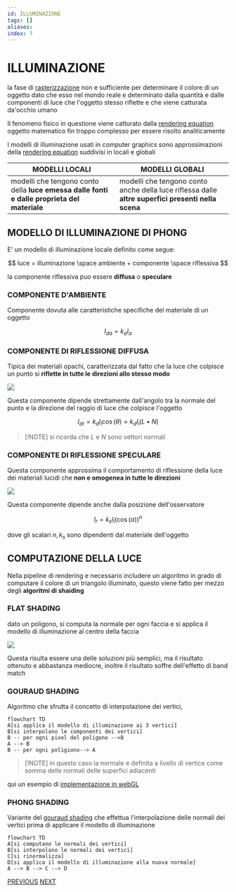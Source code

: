 ```yaml
---
id: ILLUMINAZIONE
tags: []
aliases: 
index: 7
---
```


# ILLUMINAZIONE

la fase di [rasterizzazione](ALGORITMI_RASTERIZZAZIONE.md) non e sufficiente per determinare il colore di un oggetto dato che esso nel mondo reale e determinato dalla quantità e dalle componenti di luce che l'oggetto stesso riflette e che viene catturata da'occhio umano

Il fenomeno fisico in questione viene catturato dalla [rendering equation](https://en.wikipedia.org/wiki/Rendering_equation) oggetto matematico fin troppo complesso per essere risolto analiticamente

I modelli di illuminazione usati in computer graphics sono approssimazioni della [rendering equation](https://en.wikipedia.org/wiki/Rendering_equation) suddivisi in locali e globali


| MODELLI LOCALI                                                                              | MODELLI GLOBALI                                                                                    |
| ------------------------------------------------------------------------------------------- | -------------------------------------------------------------------------------------------------- |
| modelli che tengono conto della **luce emessa dalle fonti e dalle proprieta del materiale** | modelli che tengono conto anche della luce riflessa dalle **altre superfici presenti nella scena** |

## MODELLO DI ILLUMINAZIONE DI PHONG

E' un modello di illuminazione locale definito come segue:

$$
luce = illuminazione \space ambiente + componente \space riflessiva
$$

la componente riflessiva puo essere **diffusa** o **speculare**

### COMPONENTE D'AMBIENTE

Componente dovuta alle caratteristiche specifiche del materiale di un oggetto

$$
I_{da} = k_aI_a
$$

### COMPONENTE DI RIFLESSIONE DIFFUSA

Tipica dei materiali opachi, caratterizzata dal fatto che la luce che colpisce un punto si **riflette in tutte le direzioni allo stesso modo**

![](Pasted%20image%2020241217172957.png)

Questa componente dipende strettamente dall'angolo tra la normale del punto e la direzione del raggio di luce che colpisce l'oggetto

$$
I_{dr}= k_dI_l\cos({\theta}) = k_dI_l(L\bullet N)
$$

>[!NOTE] si ricorda che $L$ e $N$ sono vettori normali

### COMPONENTE DI RIFLESSIONE SPECULARE

Questa componente approssima il comportamento di riflessione della luce dei materiali lucidi che **non e omogenea in tutte le direzioni**

![](Pasted%20image%2020241217173503.png)

Questa componente dipende anche dalla posizione dell'osservatore 

$$
I_r = k_sI_l (\cos(\alpha))^n
$$

dove gli scalari $n,k_s$ sono dipendenti dal materiale dell'oggetto

## COMPUTAZIONE DELLA LUCE

Nella pipeline di rendering e necessario includere un algoritmo in grado di computare il colore di un triangolo illuminato, questo viene fatto per mezzo degli **algoritmi di shaiding**

### FLAT SHADING

dato un poligono, si computa la normale per ogni faccia e si applica il modello di illuminazione al centro della faccia 

![](Pasted%20image%2020241217181314.png)

Questa risulta essere una delle soluzioni più semplici, ma il risultato ottenuto e abbastanza mediocre, inoltre il risultato soffre dell'effetto di band match

### GOURAUD SHADING

Algoritmo che sfrutta il concetto di interpolazione dei vertici,

```mermaid
flowchart TD
A[si applica il modello di illuminazione ai 3 vertici]
B[si interpolano le componenti dei vertici]
B -- per ogni pixel del poligono -->B
A --> B
B -- per ogni poligiono--> A
```

>[!NOTE] in questo caso la normale e definita a livello di vertice come somma delle normali delle superfici adiacenti

qui un esempio di  [implementazione in webGL](WEBGL.md#IMPLEMENTAZIONE%20DELL'%20[ILLUMINAZIONE](ILLUMINAZIONE.md))

### PHONG SHADING

Variante del [gouraud shading](#GOURAUD%20SHADING) che effettua l'interpolazione delle normali dei vertici prima di applicare il modello di illuminazione

```mermaid
flowchart TD
A[si computano le normali dei vertici]
B[si interpolano le normali dei vertici]
C[si rinormalizza]
D[si applica il modello di illuminazione alla nuova normale]
A --> B --> C --> D 
```
[PREVIOUS](pages/CLIPPING.md) [NEXT](pages/TEXTURE_MAPPING.md)
